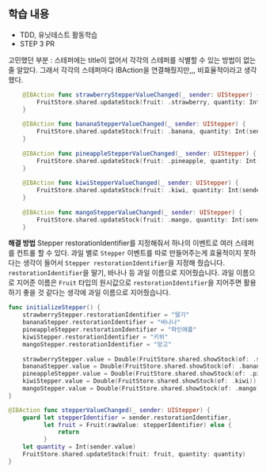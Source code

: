 ## 학습 내용
- TDD, 유닛테스트 활동학습
- STEP 3 PR

고민했던 부분
: 스테퍼에는 title이 없어서 각각의 스테퍼를 식별할 수 있는 방법이 없는줄 알았다. 그래서 각각의 스테퍼마다 IBAction을 연결해줬지만,,, 비효율적이라고 생각했다.

```swift
    @IBAction func strawberryStepperValueChanged(_ sender: UIStepper) {
        FruitStore.shared.updateStock(fruit: .strawberry, quantity: Int(sender.value))
    }
    
    @IBAction func bananaStepperValueChanged(_ sender: UIStepper) {
        FruitStore.shared.updateStock(fruit: .banana, quantity: Int(sender.value))
    }
    
    @IBAction func pineappleStepperValueChanged(_ sender: UIStepper) {
        FruitStore.shared.updateStock(fruit: .pineapple, quantity: Int(sender.value))
    }
    
    @IBAction func kiwiStepperValueChanged(_ sender: UIStepper) {
        FruitStore.shared.updateStock(fruit: .kiwi, quantity: Int(sender.value))
    }
    
    @IBAction func mangoStepperValueChanged(_ sender: UIStepper) {
        FruitStore.shared.updateStock(fruit: .mango, quantity: Int(sender.value))
    }
```



**해결 방법**
Stepper restorationIdentifier를 지정해줘서 하나의 이벤트로 여러 스테퍼를 컨트롤 할 수 있다.
과일 별로 `Stepper` 이벤트를 따로 만들어주는게 효율적이지 못하다는 생각이 들어서 `Stepper restorationIdentifier`을 지정해 줬습니다. 
`restorationIdentifier`을 딸기, 바나나 등 과일 이름으로 지어줬습니다.
과일 이름으로 지어준 이름은 `Fruit` 타입의 원시값으로 `restorationIdentifier`을 지어주면 활용하기 좋을 것 같다는 생각에 과일 이름으로 지어줬습니다.
```swift
func initializeStepper() {
    strawberryStepper.restorationIdentifier = "딸기"
    bananaStepper.restorationIdentifier = "바나나"
    pineappleStepper.restorationIdentifier = "파인애플"
    kiwiStepper.restorationIdentifier = "키위"
    mangoStepper.restorationIdentifier = "망고"
        
    strawberryStepper.value = Double(FruitStore.shared.showStock(of: .strawberry)) ?? 0.0
    bananaStepper.value = Double(FruitStore.shared.showStock(of: .banana)) ?? 0.0
    pineappleStepper.value = Double(FruitStore.shared.showStock(of: .pineapple)) ?? 0.0
    kiwiStepper.value = Double(FruitStore.shared.showStock(of: .kiwi)) ?? 0.0
    mangoStepper.value = Double(FruitStore.shared.showStock(of: .mango)) ?? 0.0
}
```

```swift
@IBAction func stepperValueChanged(_ sender: UIStepper) {
    guard let stepperIdentifier = sender.restorationIdentifier,
          let fruit = Fruit(rawValue: stepperIdentifier) else {
              return
          }
    let quantity = Int(sender.value)
    FruitStore.shared.updateStock(fruit: fruit, quantity: quantity)
}
```
